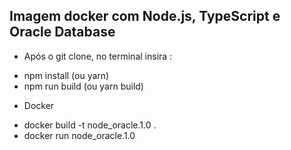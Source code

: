  ## Imagem docker com Node.js, TypeScript e Oracle Database

 * Após o git clone, no terminal insira :  
 
 - npm install (ou yarn)
 - npm run build (ou yarn build)

 * Docker

 - docker build -t node_oracle.1.0 .
 - docker run node_oracle.1.0

